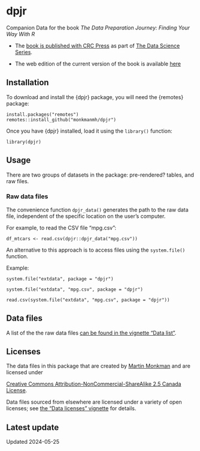 
<!-- README.md is generated from README.Rmd. Please edit that file -->

# dpjr

<!-- badges: start -->
<!-- badges: end -->

Companion Data for the book *The Data Preparation Journey: Finding Your
Way With R*

- The [book is published with CRC Press](https://www.routledge.com/The-Data-Preparation-Journey-Finding-Your-Way-with-R/Monkman/p/book/9781032189758) as part of [The Data Science Series](https://www.routledge.com/Chapman--HallCRC-Data-Science-Series/book-series/CHDSS).

- The web edition of the current version of the book is available
  [here](https://bookdown.org/martin_monkman/DataPreparationJourney/)

## Installation

To download and install the {dpjr} package, you will need the {remotes}
package:

    install.packages("remotes")
    remotes::install_github("monkmanmh/dpjr")

Once you have {dpjr} installed, load it using the `library()` function:

    library(dpjr)

## Usage

There are two groups of datasets in the package: pre-rendered? tables,
and raw files.

### Raw data files

The convenience function `dpjr_data()` generates the path to the raw
data file, independent of the specific location on the user’s computer.

For example, to read the CSV file “mpg.csv”:

    df_mtcars <- read.csv(dpjr::dpjr_data("mpg.csv"))

An alternative to this approach is to access files using the
`system.file()` function.

Example:

    system.file("extdata", package = "dpjr")

    system.file("extdata", "mpg.csv", package = "dpjr")

    read.csv(system.file("extdata", "mpg.csv", package = "dpjr"))

## Data files

A list of the the raw data files [can be found in the vignette “Data
list”](articles/data_list.html).

## Licenses

<!---
<a rel="license" href="https://creativecommons.org/licenses/by-nc-sa/2.5/ca/"><img alt="Creative Commons License" style="border-width:0" src="https://i.creativecommons.org/l/by-nc-sa/3.0/us/88x31.png" /></a><br />
--->

The data files in this package that are created by [Martin
Monkman](https://github.com/MonkmanMH) and are licensed under

<a rel="license" href="https://creativecommons.org/licenses/by-nc-sa/2.5/ca/">Creative
Commons Attribution-NonCommercial-ShareAlike 2.5 Canada License</a>.

Data files sourced from elsewhere are licensed under a variety of open
licenses; see [the “Data licenses”
vignette](articles/data_licenses.html) for details.

## Latest update

Updated 2024-05-25
